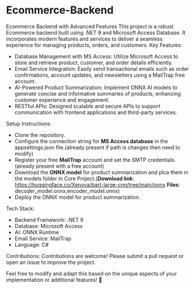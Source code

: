 # Ecommerce-Backend
Ecommerce Backend with Advanced Features
This project is a robust Ecommerce backend built using .NET 9 and Microsoft Access Database. It incorporates modern features and services to deliver a seamless experience for managing products, orders, and customers.
Key Features:
- Database Management with MS Access:
Utilize Microsoft Access to store and retrieve product, customer, and order details efficiently.
- Email Service Integration:
Easily send transactional emails such as order confirmations, account updates, and newsletters using a MailTrap free account.
- AI-Powered Product Summarization:
Implement ONNX AI models to generate concise and informative summaries of products, enhancing customer experience and engagement.
- RESTful APIs:
Designed scalable and secure APIs to support communication with frontend applications and third-party services.

Setup Instructions:
- Clone the repository.
- Configure the connection string for **MS Access database** in the appsettings.json file.(already present if path is changes then need to modify)
- Register your free **MailTrap** account and set the SMTP credentials.(already present with a free account)
- Download the **ONNX model** for product summarization and plca them in the models folder in Core Project.(**Download link**: https://huggingface.co/Xenova/bart-large-cnn/tree/main/onnx **Files**: decoder_model.onnx,encoder_model.onnx) 
- Deploy the ONNX model for product summarization.

Tech Stack:
- Backend Framework: .NET 9
- Database: Microsoft Access
- AI: ONNX Runtime
- Email Service: MailTrap
- Language: C#

Contributions:
Contributions are welcome! Please submit a pull request or open an issue to improve the project.

Feel free to modify and adapt this based on the unique aspects of your implementation or additional features! 🚀


